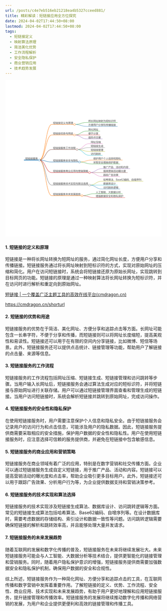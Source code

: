 ```yaml
---
url: /posts/c4e7eb516eb21218ea4b5327cceed881/
title: 精彩解读：短链接应用全方位探究
date: 2024-04-02T17:44:50+08:00
lastmod: 2024-04-02T17:44:50+08:00
tags:
  - 短链接定义
  - 映射算法原理
  - 简洁美化优势
  - 工作流程解析
  - 安全隐私保护
  - 商业营销应用
  - 技术趋势发展
---
```



<img src="/images/2024_04_02 17_45_56.png" title="2024_04_02 17_45_56.png" alt="2024_04_02 17_45_56.png"/>

#### 1. 短链接的定义和原理

短链接是一种将长网址转换为短网址的服务，通过简化网址长度，方便用户分享和传播链接。短链接服务通过将长网址映射到短标识符的方式，实现对原始网址的压缩和简化。用户在访问短链接时，系统会将短链接还原为原始长网址，实现跳转到目标网页的功能。短链接的原理是通过一种映射算法将长网址转换为短标识符，并在访问时进行解析和重定向到原始网址。

[短链接 | 一个覆盖广泛主题工具的高效在线平台(cmdragon.cn)](https://cmdragon.cn/shorturl)

https://cmdragon.cn/shorturl

#### 2. 短链接的优势和用途

短链接服务的优势在于简洁、美化网址、方便分享和追踪点击等方面。长网址可能包含一长串字符，不便于分享和传播，而短链接则可以将网址长度缩短，提高美观性和易读性。短链接还可以用于在有限的空间内分享链接，比如微博、短信等场景。此外，短链接服务还可以提供点击统计、链接管理等功能，帮助用户了解链接的点击量、来源等信息。

#### 3. 短链接服务的工作流程

短链接服务的工作流程包括网址压缩、短链接生成、短链接管理和访问跳转等步骤。当用户输入长网址后，短链接服务会通过算法生成对应的短标识符，并将短链接与原始网址进行关联存储。用户可以通过短链接管理界面查看和管理生成的短链接。当用户访问短链接时，系统会解析短链接并跳转到原始网址，完成访问操作。

#### 4. 短链接服务的安全性和隐私保护

在使用短链接服务时，用户需要注意保护个人信息和隐私安全。由于短链接服务会记录用户的访问行为和点击信息，可能涉及用户的隐私数据。因此，短链接服务提供商需要采取相应的安全措施，保护用户数据的安全性和隐私性。用户在使用短链接服务时，应注意选择可信赖的服务提供商，并避免在短链接中包含敏感信息。

#### 5. 短链接服务的商业应用和营销策略

短链接服务在商业领域有着广泛的应用，特别是在数字营销和社交传播方面。企业可以通过短链接服务生成自定义短链接，用于推广产品、活动和内容。短链接可以提高营销活动的曝光度和点击率，帮助企业吸引更多目标用户。此外，短链接还可以用于跟踪广告效果、分析用户行为等，为企业提供数据支持和营销决策参考。

#### 6. 短链接服务的技术实现和算法选择

短链接服务的技术实现涉及短链接生成算法、数据库设计、访问跳转逻辑等方面。常见的短链接生成算法包括哈希算法、Base62编码、自增序列等。在设计数据库时，需要考虑数据的存储结构、索引设计和数据一致性等问题。访问跳转逻辑需要确保短链接的解析和跳转效率高，并且能够处理大量并发请求。

#### 7. 短链接服务的未来发展趋势

随着互联网的发展和数字化传播的普及，短链接服务在未来将继续发展壮大。未来短链接服务可能会与人工智能、大数据分析等技术结合，提供更智能化的链接管理和营销服务。同时，随着用户隐私保护意识的增强，短链接服务提供商需要加强数据安全和隐私保护机制，确保用户数据的安全和合规性。

综上所述，短链接服务作为一种简化网址、方便分享和追踪点击的工具，在互联网传播和数字营销中发挥着重要作用。了解短链接的定义、优势、工作流程、安全性、商业应用、技术实现和未来发展趋势，有助于用户更好地理解和应用短链接服务，提升链接管理和传播效率。短链接服务的发展将继续推动数字化传播和网络营销的发展，为用户和企业提供更便利和高效的链接管理和传播工具。